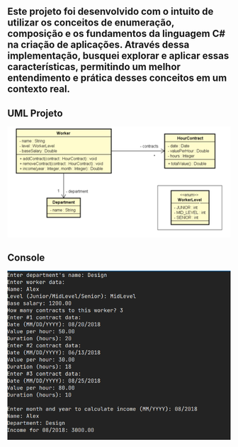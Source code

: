 <h2>Este projeto foi desenvolvido com o intuito de utilizar os conceitos de enumeração, composição e os fundamentos da linguagem C# na criação de aplicações. 
 Através dessa implementação, busquei explorar e aplicar essas características, permitindo um melhor entendimento e prática desses conceitos em um contexto real.</h2>

<h2>UML Projeto</h2>
<img src="./img/UMLNew.png" alt="UML">

<h2>Console</h2>
<img src="./img/Console.png" alt="Console">
